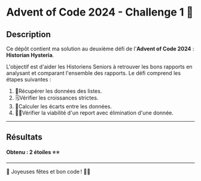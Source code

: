 # Advent of Code 2024 - Challenge 1 📅

## Description

Ce dépôt contient ma solution au deuxième défi de l'**Advent of Code 2024** : **Historian Hysteria**.

L'objectif est d'aider les Historiens Seniors à retrouver les bons rapports en analysant et comparant l'ensemble des rapports. Le défi comprend les étapes suivantes :

1. 📜Récupérer les données des listes.
2. 🗒️Vérifier les croissances strictes.
3. 🧮Calculer les écarts entre les données.
4. 🕵️‍♂️Vérifier la viabilité d'un report avec élimination d'une donnée.

---

## Résultats

**Obtenu : 2 étoiles ⭐⭐**

---

🎄 Joyeuses fêtes et bon code ! 🎅✨